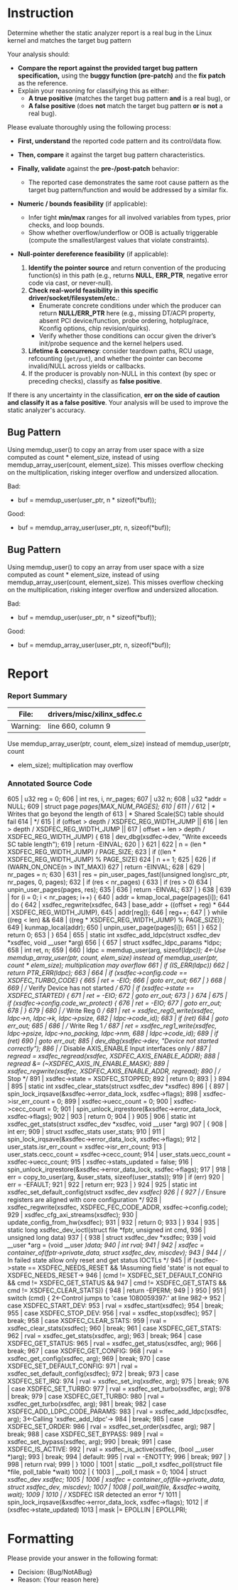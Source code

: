 # Instruction

Determine whether the static analyzer report is a real bug in the Linux kernel and matches the target bug pattern

Your analysis should:
- **Compare the report against the provided target bug pattern specification,** using the **buggy function (pre-patch)** and the **fix patch** as the reference.
- Explain your reasoning for classifying this as either:
  - **A true positive** (matches the target bug pattern **and** is a real bug), or
  - **A false positive** (does **not** match the target bug pattern **or** is **not** a real bug).

Please evaluate thoroughly using the following process:

- **First, understand** the reported code pattern and its control/data flow.
- **Then, compare** it against the target bug pattern characteristics.
- **Finally, validate** against the **pre-/post-patch** behavior:
  - The reported case demonstrates the same root cause pattern as the target bug pattern/function and would be addressed by a similar fix.

- **Numeric / bounds feasibility** (if applicable):
  - Infer tight **min/max** ranges for all involved variables from types, prior checks, and loop bounds.
  - Show whether overflow/underflow or OOB is actually triggerable (compute the smallest/largest values that violate constraints).

- **Null-pointer dereference feasibility** (if applicable):
  1. **Identify the pointer source** and return convention of the producing function(s) in this path (e.g., returns **NULL**, **ERR_PTR**, negative error code via cast, or never-null).
  2. **Check real-world feasibility in this specific driver/socket/filesystem/etc.**:
     - Enumerate concrete conditions under which the producer can return **NULL/ERR_PTR** here (e.g., missing DT/ACPI property, absent PCI device/function, probe ordering, hotplug/race, Kconfig options, chip revision/quirks).
     - Verify whether those conditions can occur given the driver’s init/probe sequence and the kernel helpers used.
  3. **Lifetime & concurrency**: consider teardown paths, RCU usage, refcounting (`get/put`), and whether the pointer can become invalid/NULL across yields or callbacks.
  4. If the producer is provably non-NULL in this context (by spec or preceding checks), classify as **false positive**.

If there is any uncertainty in the classification, **err on the side of caution and classify it as a false positive**. Your analysis will be used to improve the static analyzer's accuracy.

## Bug Pattern

Using memdup_user() to copy an array from user space with a size computed as count * element_size, instead of using memdup_array_user(count, element_size). This misses overflow checking on the multiplication, risking integer overflow and undersized allocation.

Bad:
- buf = memdup_user(user_ptr, n * sizeof(*buf));

Good:
- buf = memdup_array_user(user_ptr, n, sizeof(*buf));

## Bug Pattern

Using memdup_user() to copy an array from user space with a size computed as count * element_size, instead of using memdup_array_user(count, element_size). This misses overflow checking on the multiplication, risking integer overflow and undersized allocation.

Bad:
- buf = memdup_user(user_ptr, n * sizeof(*buf));

Good:
- buf = memdup_array_user(user_ptr, n, sizeof(*buf));

# Report

### Report Summary

File:| drivers/misc/xilinx_sdfec.c
---|---
Warning:| line 660, column 9
Use memdup_array_user(ptr, count, elem_size) instead of memdup_user(ptr, count
* elem_size); multiplication may overflow

### Annotated Source Code


605   | 	u32 reg = 0;
606   |  int res, i, nr_pages;
607   | 	u32 n;
608   | 	u32 *addr = NULL;
609   |  struct page *pages[MAX_NUM_PAGES];
610   |
611   |  /*
612   |  * Writes that go beyond the length of
613   |  * Shared Scale(SC) table should fail
614   |  */
615   |  if (offset > depth / XSDFEC_REG_WIDTH_JUMP ||
616   | 	    len > depth / XSDFEC_REG_WIDTH_JUMP ||
617   | 	    offset + len > depth / XSDFEC_REG_WIDTH_JUMP) {
618   |  dev_dbg(xsdfec->dev, "Write exceeds SC table length");
619   |  return -EINVAL;
620   | 	}
621   |
622   | 	n = (len * XSDFEC_REG_WIDTH_JUMP) / PAGE_SIZE;
623   |  if ((len * XSDFEC_REG_WIDTH_JUMP) % PAGE_SIZE)
624   | 		n += 1;
625   |
626   |  if (WARN_ON_ONCE(n > INT_MAX))
627   |  return -EINVAL;
628   |
629   | 	nr_pages = n;
630   |
631   | 	res = pin_user_pages_fast((unsigned long)src_ptr, nr_pages, 0, pages);
632   |  if (res < nr_pages) {
633   |  if (res > 0)
634   | 			unpin_user_pages(pages, res);
635   |
636   |  return -EINVAL;
637   | 	}
638   |
639   |  for (i = 0; i < nr_pages; i++) {
640   | 		addr = kmap_local_page(pages[i]);
641   |  do {
642   | 			xsdfec_regwrite(xsdfec,
643   | 					base_addr + ((offset + reg) *
644   |  XSDFEC_REG_WIDTH_JUMP),
645   | 					addr[reg]);
646   | 			reg++;
647   | 		} while ((reg < len) &&
648   | 			 ((reg * XSDFEC_REG_WIDTH_JUMP) % PAGE_SIZE));
649   |  kunmap_local(addr);
650   | 		unpin_user_page(pages[i]);
651   | 	}
652   |  return 0;
653   | }
654   |
655   | static int xsdfec_add_ldpc(struct xsdfec_dev *xsdfec, void __user *arg)
656   | {
657   |  struct xsdfec_ldpc_params *ldpc;
658   |  int ret, n;
659   |
660   |  ldpc = memdup_user(arg, sizeof(*ldpc));
    4←Use memdup_array_user(ptr, count, elem_size) instead of memdup_user(ptr, count * elem_size); multiplication may overflow
661   |  if (IS_ERR(ldpc))
662   |  return PTR_ERR(ldpc);
663   |
664   |  if (xsdfec->config.code == XSDFEC_TURBO_CODE) {
665   | 		ret = -EIO;
666   |  goto err_out;
667   | 	}
668   |
669   |  /* Verify Device has not started */
670   |  if (xsdfec->state == XSDFEC_STARTED) {
671   | 		ret = -EIO;
672   |  goto err_out;
673   | 	}
674   |
675   |  if (xsdfec->config.code_wr_protect) {
676   | 		ret = -EIO;
677   |  goto err_out;
678   | 	}
679   |
680   |  /* Write Reg 0 */
681   | 	ret = xsdfec_reg0_write(xsdfec, ldpc->n, ldpc->k, ldpc->psize,
682   | 				ldpc->code_id);
683   |  if (ret)
684   |  goto err_out;
685   |
686   |  /* Write Reg 1 */
687   | 	ret = xsdfec_reg1_write(xsdfec, ldpc->psize, ldpc->no_packing, ldpc->nm,
688   | 				ldpc->code_id);
689   |  if (ret)
690   |  goto err_out;
885   |  dev_dbg(xsdfec->dev, "Device not started correctly");
886   |  /* Disable AXIS_ENABLE Input interfaces only */
887   | 	regread = xsdfec_regread(xsdfec, XSDFEC_AXIS_ENABLE_ADDR);
888   | 	regread &= (~XSDFEC_AXIS_IN_ENABLE_MASK);
889   | 	xsdfec_regwrite(xsdfec, XSDFEC_AXIS_ENABLE_ADDR, regread);
890   |  /* Stop */
891   | 	xsdfec->state = XSDFEC_STOPPED;
892   |  return 0;
893   | }
894   |
895   | static int xsdfec_clear_stats(struct xsdfec_dev *xsdfec)
896   | {
897   |  spin_lock_irqsave(&xsdfec->error_data_lock, xsdfec->flags);
898   | 	xsdfec->isr_err_count = 0;
899   | 	xsdfec->uecc_count = 0;
900   | 	xsdfec->cecc_count = 0;
901   | 	spin_unlock_irqrestore(&xsdfec->error_data_lock, xsdfec->flags);
902   |
903   |  return 0;
904   | }
905   |
906   | static int xsdfec_get_stats(struct xsdfec_dev *xsdfec, void __user *arg)
907   | {
908   |  int err;
909   |  struct xsdfec_stats user_stats;
910   |
911   |  spin_lock_irqsave(&xsdfec->error_data_lock, xsdfec->flags);
912   | 	user_stats.isr_err_count = xsdfec->isr_err_count;
913   | 	user_stats.cecc_count = xsdfec->cecc_count;
914   | 	user_stats.uecc_count = xsdfec->uecc_count;
915   | 	xsdfec->stats_updated = false;
916   | 	spin_unlock_irqrestore(&xsdfec->error_data_lock, xsdfec->flags);
917   |
918   | 	err = copy_to_user(arg, &user_stats, sizeof(user_stats));
919   |  if (err)
920   | 		err = -EFAULT;
921   |
922   |  return err;
923   | }
924   |
925   | static int xsdfec_set_default_config(struct xsdfec_dev *xsdfec)
926   | {
927   |  /* Ensure registers are aligned with core configuration */
928   | 	xsdfec_regwrite(xsdfec, XSDFEC_FEC_CODE_ADDR, xsdfec->config.code);
929   | 	xsdfec_cfg_axi_streams(xsdfec);
930   | 	update_config_from_hw(xsdfec);
931   |
932   |  return 0;
933   | }
934   |
935   | static long xsdfec_dev_ioctl(struct file *fptr, unsigned int cmd,
936   |  unsigned long data)
937   | {
938   |  struct xsdfec_dev *xsdfec;
939   |  void __user *arg = (void __user *)data;
940   |  int rval;
941   |
942   | 	xsdfec = container_of(fptr->private_data, struct xsdfec_dev, miscdev);
943   |
944   |  /* In failed state allow only reset and get status IOCTLs */
945   |  if (xsdfec->state == XSDFEC_NEEDS_RESET &&
    1Assuming field 'state' is not equal to XSDFEC_NEEDS_RESET→
946   | 	    (cmd != XSDFEC_SET_DEFAULT_CONFIG && cmd != XSDFEC_GET_STATUS &&
947   | 	     cmd != XSDFEC_GET_STATS && cmd != XSDFEC_CLEAR_STATS)) {
948   |  return -EPERM;
949   | 	}
950   |
951   |  switch (cmd) {
    2←Control jumps to 'case 1080059397:'  at line 982→
952   |  case XSDFEC_START_DEV:
953   | 		rval = xsdfec_start(xsdfec);
954   |  break;
955   |  case XSDFEC_STOP_DEV:
956   | 		rval = xsdfec_stop(xsdfec);
957   |  break;
958   |  case XSDFEC_CLEAR_STATS:
959   | 		rval = xsdfec_clear_stats(xsdfec);
960   |  break;
961   |  case XSDFEC_GET_STATS:
962   | 		rval = xsdfec_get_stats(xsdfec, arg);
963   |  break;
964   |  case XSDFEC_GET_STATUS:
965   | 		rval = xsdfec_get_status(xsdfec, arg);
966   |  break;
967   |  case XSDFEC_GET_CONFIG:
968   | 		rval = xsdfec_get_config(xsdfec, arg);
969   |  break;
970   |  case XSDFEC_SET_DEFAULT_CONFIG:
971   | 		rval = xsdfec_set_default_config(xsdfec);
972   |  break;
973   |  case XSDFEC_SET_IRQ:
974   | 		rval = xsdfec_set_irq(xsdfec, arg);
975   |  break;
976   |  case XSDFEC_SET_TURBO:
977   | 		rval = xsdfec_set_turbo(xsdfec, arg);
978   |  break;
979   |  case XSDFEC_GET_TURBO:
980   | 		rval = xsdfec_get_turbo(xsdfec, arg);
981   |  break;
982   |  case XSDFEC_ADD_LDPC_CODE_PARAMS:
983   |  rval = xsdfec_add_ldpc(xsdfec, arg);
    3←Calling 'xsdfec_add_ldpc'→
984   |  break;
985   |  case XSDFEC_SET_ORDER:
986   | 		rval = xsdfec_set_order(xsdfec, arg);
987   |  break;
988   |  case XSDFEC_SET_BYPASS:
989   | 		rval = xsdfec_set_bypass(xsdfec, arg);
990   |  break;
991   |  case XSDFEC_IS_ACTIVE:
992   | 		rval = xsdfec_is_active(xsdfec, (bool __user *)arg);
993   |  break;
994   |  default:
995   | 		rval = -ENOTTY;
996   |  break;
997   | 	}
998   |  return rval;
999   | }
1000  |
1001  | static __poll_t xsdfec_poll(struct file *file, poll_table *wait)
1002  | {
1003  | 	__poll_t mask = 0;
1004  |  struct xsdfec_dev *xsdfec;
1005  |
1006  | 	xsdfec = container_of(file->private_data, struct xsdfec_dev, miscdev);
1007  |
1008  | 	poll_wait(file, &xsdfec->waitq, wait);
1009  |
1010  |  /* XSDFEC ISR detected an error */
1011  |  spin_lock_irqsave(&xsdfec->error_data_lock, xsdfec->flags);
1012  |  if (xsdfec->state_updated)
1013  | 		mask |= EPOLLIN | EPOLLPRI;

# Formatting

Please provide your answer in the following format:

- Decision: {Bug/NotABug}
- Reason: {Your reason here}
